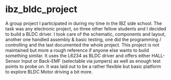 # ibz_bldc_project
A group project I participated in during my time in the IBZ side school. The task was any electronic project, so three other fellow students and I decided to build a BLDC driver.
I took care of the schematic, components and layout, another one handled assembly & basic testing, one did the programming / controlling and the last documented the whole project.
This project is not maintained but more a rough reference if anyone else wants to build something similar.
It uses the L6234 as BLDC driver and offers either HALL-Sensor Input or Back-EMF (selectable via jumpers) as well as enough test points to probe on. It was laid out to be a rather flexible but basic platform to explore BLDC Motor driving a bit more.
